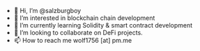 - 👋 Hi, I’m @salzburgboy
- 👀 I’m interested in blockchain chain development
- 🌱 I’m currently learning Solidity & smart contract development
- 💞️ I’m looking to collaborate on DeFi projects.
- 📫 How to reach me wolf1756 [at] pm.me

<!---
salzburgboy/salzburgboy is a ✨ special ✨ repository because its `README.md` (this file) appears on your GitHub profile.
You can click the Preview link to take a look at your changes.
--->

